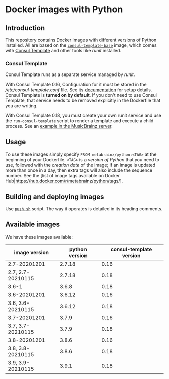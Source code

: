 # Docker images with Python

## Introduction

This repository contains Docker images with different versions of Python installed. All are based on the 
[`consul-template-base`](https://hub.docker.com/r/metabrainz/consul-template-base/) image, which comes with
[Consul Template](https://github.com/hashicorp/consul-template) and other tools like *runit* installed.

### Consul Template

Consul Template runs as a separate service managed by *runit*.

With Consul Template 0.16, Configuration for it must be stored in the */etc/consul-template.conf* file. See its
[documentation](https://github.com/hashicorp/consul-template) for setup details.
Consul Template is **turned on by default**. If you don't
need to use Consul Template, that service needs to be removed explicitly in the Dockerfile that you are
writing.

With Consul Template 0.18, you must create your own runit service and use the `run-consul-template`
script to render a template and execute a child process. See an 
[example in the MusicBrainz server](https://github.com/metabrainz/musicbrainz-server/tree/master/docker/musicbrainz-website).

## Usage

To use these images simply specify `FROM metabrainz/python:<TAG>` at the beginning of your Dockerfile.
`<TAG>` is a *version of Python* that you need to use, followed with the *creation date* of the image;
If an image is updated more than once in a day, then extra tags will also include the sequence number.
See the [list of image tags available on Docker Hub|https://hub.docker.com/r/metabrainz/python/tags/].

## Building and deploying images

Use [`push.sh`](push.sh) script.  The way it operates is detailed in its heading comments.

## Available images

We have these images available:

image version | python version | consul-template version
----|----|----
2.7-20201201 | 2.7.18 | 0.16
2.7, 2.7-20210115 | 2.7.18 | 0.18
3.6-1 | 3.6.8 | 0.18
3.6-20201201 | 3.6.12 | 0.16
3.6, 3.6-20210115 | 3.6.12 | 0.18
3.7-20201201 | 3.7.9 | 0.16
3.7, 3.7-20210115 | 3.7.9 | 0.18
3.8-20201201 | 3.8.6 | 0.16
3.8, 3.8-20210115 | 3.8.6 | 0.18
3.9, 3.9-20210115 | 3.9.1 | 0.18